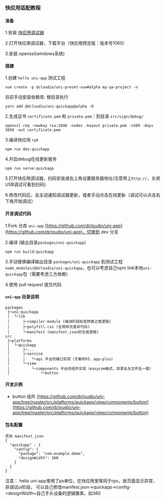 ### 快应用适配教程


#### 准备

1.安装 [快应用调试器](https://statres.quickapp.cn/quickapp/quickapp/201806/file/quickapp_debugger.apk)

2.打开快应用调试器，下载平台（快应用预览版：版本号1060）

3.安装 openssl(windows系统)


#### 搭建

1.创建 `hello uni-app` 测试工程
```
vue create -p dcloudio/uni-preset-vue#alpha my-qa-project -n
```
目前手动安装依赖库: 根目录执行
```
yarn add @dcloudio/uni-quickapp@alpha -D
```

2.生成证书 `certificate.pem` 和 `private.pem`：到目录 `src/sign/debug/`
```
openssl req -newkey rsa:2048 -nodes -keyout private.pem -x509 -days 3650 -out certificate.pem
```

3.编译快应用 `rpk`
```
npm run dev:quickapp
```

4.开启debug在线更新服务
```
npm run serve:quickapp
```

5.打开快应用调试器，扫码安装或右上角设置服务器地址(注意带上`http://`，关闭USB调试可看到扫码)

6.修改代码后，会主动通知调试器更新，或者手动点击在线更新（调试可以点击右下角开始调试）


#### 开发调试代码

1.Fork 仓库 `uni-app` [https://github.com/dcloudio/uni-app](https://github.com/dcloudio/uni-app)，切换到 dev 分支

2.编译 (输出目录`packages/uni-quickapp`)

```
npm run build:quickapp
```

3.手动替换编译输出目录 `packages/uni-quickapp` 到测试工程 `node_modules/@dcloudio/uni-quickapp`，也可以考虑自己npm link本地`uni-quickapp`包（需要考虑三方依赖）

4.使用 pull request 提交代码


#### `uni-app` 目录说明

```
packages
 ├─uni-quickapp
 │  └─lib
 │      ├─compiler-module (编译阶段标签转换之类逻辑)
 │      ├─polyfill.css (全局样式差异代码)
 │      └─manifest (manifest.json的生成逻辑)
src
 ├─platforms
 │  └─quickapp
 │      ├─...
 │      ├─service
 │      │   └─api 平台的接口实现（方案同h5，app-plus）
 │      └─view
 │          └─components 平台的组件实现（easycom格式，目录名与文件名一致）
 │              └─button
```


#### 开发示例
- button 组件 [https://github.com/dcloudio/uni-app/tree/master/src/platforms/quickapp/view/components/button](https://github.com/dcloudio/uni-app/tree/master/src/platforms/quickapp/view/components/button)



#### 包名配置
```
项目 manifest.json
{
  "quickapp" : {
    "config": {
      "package": "com.example.demo",
      "designWidth": 360
    }
  }
}
```

注意：
hello uni-app使用了px单位，在快应用里等同于rpx，故页面显示异常，非调试ui阶段，
可以自己修改manifest.json->quickapp->config->designWidth=自己手头设备的逻辑像素，如360
